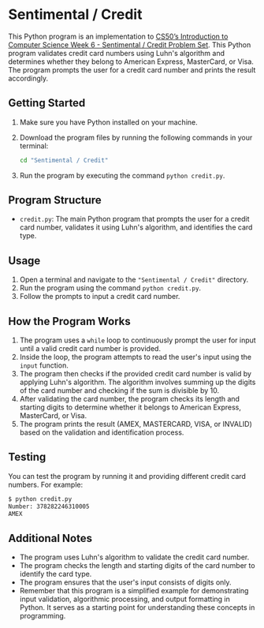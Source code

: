 # Sentimental / Credit

This Python program is an implementation to [CS50’s Introduction to Computer Science Week 6 - Sentimental / Credit Problem Set](https://cs50.harvard.edu/x/2023/psets/6/credit/). This Python program validates credit card numbers using Luhn's algorithm and determines whether they belong to American Express, MasterCard, or Visa. The program prompts the user for a credit card number and prints the result accordingly.

## Getting Started

1. Make sure you have Python installed on your machine.
2. Download the program files by running the following commands in your terminal:

    ```bash
    cd "Sentimental / Credit"
    ```

3. Run the program by executing the command `python credit.py`.

## Program Structure

- `credit.py`: The main Python program that prompts the user for a credit card number, validates it using Luhn's algorithm, and identifies the card type.

## Usage

1. Open a terminal and navigate to the `"Sentimental / Credit"` directory.
2. Run the program using the command `python credit.py`.
3. Follow the prompts to input a credit card number.

## How the Program Works

1. The program uses a `while` loop to continuously prompt the user for input until a valid credit card number is provided.
2. Inside the loop, the program attempts to read the user's input using the `input` function.
3. The program then checks if the provided credit card number is valid by applying Luhn's algorithm. The algorithm involves summing up the digits of the card number and checking if the sum is divisible by 10.
4. After validating the card number, the program checks its length and starting digits to determine whether it belongs to American Express, MasterCard, or Visa.
5. The program prints the result (AMEX, MASTERCARD, VISA, or INVALID) based on the validation and identification process.

## Testing

You can test the program by running it and providing different credit card numbers. For example:

```bash
$ python credit.py
Number: 378282246310005
AMEX
```

## Additional Notes

- The program uses Luhn's algorithm to validate the credit card number.
- The program checks the length and starting digits of the card number to identify the card type.
- The program ensures that the user's input consists of digits only.
- Remember that this program is a simplified example for demonstrating input validation, algorithmic processing, and output formatting in Python. It serves as a starting point for understanding these concepts in programming.